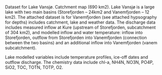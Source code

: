 Dataset for Lake Vansjø. 
Catchment map (690 km2). Lake Vansjø is a large lake with two main basins (Storefjorden – 24km2 and Vanemfjorden – 12 km2).
The attached dataset is for Vanemfjorden (see attached hypsography for depths) includes catchment, lake and weather data. 
The discharge data includes measured inflow at Kure (upstream of Storefjorden, subcatchment of 304 km2), 
and modelled inflow and water temperature: inflow into Storefjorden, outflow from Storefjorden into Vanemfjorden 
(connection between the two basins) and an additional inflow into Vanemfjorden (vanem subcatchment).

Lake modelled variables include temperature profiles, ice-off dates and outflow discharge.
The chemistry data include chl-a, NH4N, NO3N, PO4P, SiO2, TOC, TOTN, TOTP, O2.
